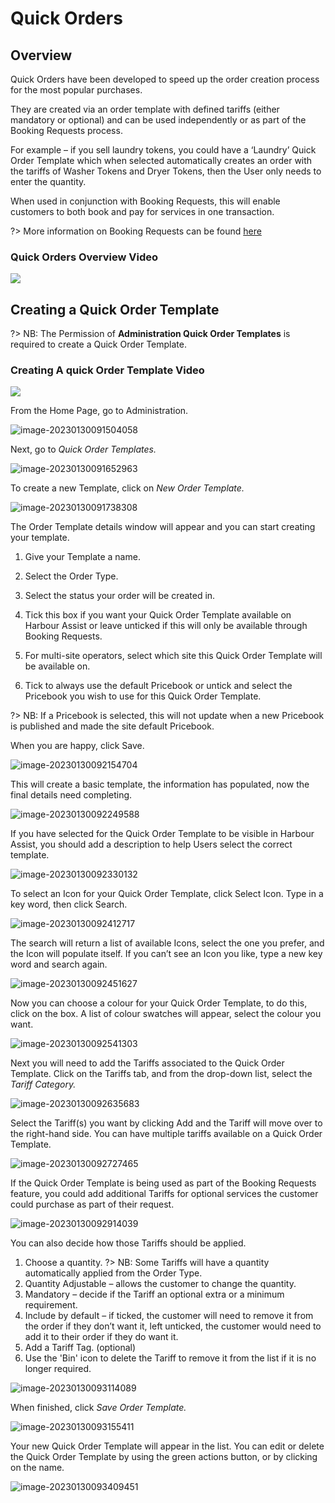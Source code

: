 # Quick Orders

## Overview

Quick Orders have been developed to speed up the order creation process for the most popular purchases.

They are created via an order template with defined tariffs (either mandatory or optional) and can be used independently or as part of the Booking Requests process.  

For example – if you sell laundry tokens, you could have a ‘Laundry’ Quick Order Template which when selected automatically creates an order with the tariffs of Washer Tokens and Dryer Tokens, then the User only needs to enter the quantity.

When used in conjunction with Booking Requests, this will enable customers to both book and pay for services in one transaction.

?> More information on Booking Requests can be found  [here](BookingRequests/BookingRequestsOverview.md)

### Quick Orders Overview Video

<a href="https://vimeo.com/798389605" target="_blank"> <img src="https://i.vimeocdn.com/filter/overlay?src0=https%3A%2F%2Fi.vimeocdn.com%2Fvideo%2F1609687590-d6cc73d9fa7b26e8932d15956e4be579419e2a74a2667e925529fb90918ee3e3-d_295x166&src1=http%3A%2F%2Ff.vimeocdn.com%2Fp%2Fimages%2Fcrawler_play.png" /> </a>

## Creating a Quick Order Template

?> NB: The Permission of **Administration Quick Order Templates** is required to create a Quick Order Template.

### Creating A quick Order Template Video

<a href="https://vimeo.com/798382764" target="_blank"> <img src="https://i.vimeocdn.com/filter/overlay?src0=https%3A%2F%2Fi.vimeocdn.com%2Fvideo%2F1609673870-3f6d765740bd543ccbeece67456e2b5a63bb5a8ed9709b16e8c94cd79daff57e-d_295x166&src1=http%3A%2F%2Ff.vimeocdn.com%2Fp%2Fimages%2Fcrawler_play.png" /> </a>

From the Home Page, go to Administration.

![image-20230130091504058](image-20230130091504058.png)

Next, go to *Quick Order Templates.*

![image-20230130091652963](image-20230130091652963.png)

To create a new Template, click on *New Order Template.*

![image-20230130091738308](image-20230130091738308.png)

The Order Template details window will appear and you can start creating your template.
1. Give your Template a name.

2. Select the Order Type.

3. Select the status your order will be created in.

4. Tick this box if you want your Quick Order Template available on Harbour Assist or leave unticked if this will only be available through Booking Requests.

5. For multi-site operators, select which site this Quick Order Template will be available on.

6. Tick to always use the default Pricebook or untick and select the Pricebook you wish to use for this Quick Order Template.

  

?> NB: If a Pricebook is selected, this will not update when a new Pricebook is published and made the site default Pricebook.

When you are happy, click Save.

![image-20230130092154704](image-20230130092154704.png)

This will create a basic template, the information has populated, now the final details need completing.

![image-20230130092249588](image-20230130092249588.png)

If you have selected for the Quick Order Template to be visible in Harbour Assist, you should add a description to help Users select the correct template. 

![image-20230130092330132](image-20230130092330132.png)

To select an Icon for your Quick Order Template, click Select Icon. Type in a key word, then click Search.

![image-20230130092412717](image-20230130092412717.png)

The search will return a list of available Icons, select the one you prefer, and the Icon will populate itself. If you can’t see an Icon you like, type a new key word and search again.

![image-20230130092451627](image-20230130092451627.png)

Now you can choose a colour for your Quick Order Template, to do this, click on the box.
A list of colour swatches will appear, select the colour you want.

![image-20230130092541303](image-20230130092541303.png)

Next you will need to add the Tariffs associated to the Quick Order Template.  Click on the Tariffs tab, and from the drop-down list, select the *Tariff Category.*

![image-20230130092635683](image-20230130092635683.png)

Select the Tariff(s) you want by clicking Add and the Tariff will move over to the right-hand side.  You can have multiple tariffs available on a Quick Order Template.

![image-20230130092727465](image-20230130092727465.png)

If the Quick Order Template is being used as part of the Booking Requests feature, you could add additional Tariffs for optional services the customer could purchase as part of their request.

![image-20230130092914039](image-20230130092914039.png)

You can also decide how those Tariffs should be applied.
1.	Choose a quantity. 
?> NB: Some Tariffs will have a quantity automatically applied from the Order Type.
2.	Quantity Adjustable – allows the customer to change the quantity.
3.	Mandatory – decide if the Tariff an optional extra or a minimum requirement.
4.	Include by default – if ticked, the customer will need to remove it from the order if they don’t want it, left unticked, the customer would need to add it to their order if they do want it.
5.	Add a Tariff Tag. (optional)
6.	Use the 'Bin' icon to delete the Tariff to remove it from the list if it is no longer required.

![image-20230130093114089](image-20230130093114089.png)

When finished, click *Save Order Template.*

![image-20230130093155411](image-20230130093155411.png)

Your new Quick Order Template will appear in the list.
You can edit or delete the Quick Order Template by using the green actions button, or by clicking on the name.

![image-20230130093409451](image-20230130093409451.png)

